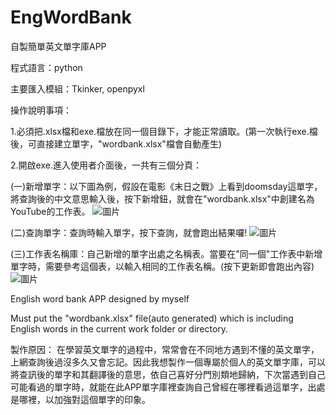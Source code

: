 # EngWordBank
自製簡單英文單字庫APP

程式語言：python

主要匯入模組：Tkinker, openpyxl

操作說明事項：

1.必須把.xlsx檔和exe.檔放在同一個目錄下，才能正常讀取。(第一次執行exe.檔後，可直接建立單字，"wordbank.xlsx"檔會自動產生)

2.開啟exe.進入使用者介面後，一共有三個分頁：
  
  (一)新增單字：以下圖為例，假設在電影《末日之戰》上看到doomsday這單字，將查詢後的中文意思輸入後，按下新增鈕，就會在"wordbank.xlsx"中創建名為YouTube的工作表。
  ![圖片](https://user-images.githubusercontent.com/103128273/183119425-e89b2ed5-37f1-459d-afaa-81f93351977c.png)

  (二)查詢單字：查詢時輸入單字，按下查詢，就會跑出結果囉!
  ![圖片](https://user-images.githubusercontent.com/103128273/183119506-8a1908e1-b76b-4365-b0c0-441db8208cd2.png)

  
  (三)工作表名稱庫：自己新增的單字出處之名稱表。當要在"同一個"工作表中新增單字時，需要參考這個表，以輸入相同的工作表名稱。(按下更新即會跑出內容)
  ![圖片](https://user-images.githubusercontent.com/103128273/183120333-6ca524e5-1409-4fb9-b694-943490ef6893.png)




English word bank APP designed by myself

Must put the "wordbank.xlsx" file(auto generated) which is including English words in the current work folder or directory.

製作原因：
在學習英文單字的過程中，常常會在不同地方遇到不懂的英文單字，上網查詢後過沒多久又會忘記。因此我想製作一個專屬於個人的英文單字庫，可以將查訊後的單字和其翻譯後的意思，依自己喜好分門別類地歸納，下次當遇到自己可能看過的單字時，就能在此APP單字庫裡查詢自己曾經在哪裡看過這單字，出處是哪裡，以加強對這個單字的印象。

